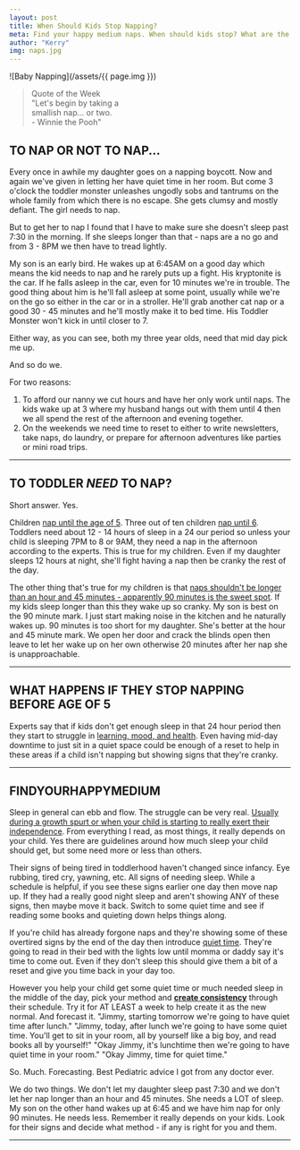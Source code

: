 ```yaml
---
layout: post
title: When Should Kids Stop Napping?
meta: Find your happy medium naps. When should kids stop? What are the pros and cons to them stopping early.
author: "Kerry"
img: naps.jpg
---
```


![Baby Napping](/assets/{{ page.img }})

> Quote of the Week <br> "Let's begin by taking a<br>smallish nap... or two. <br>- Winnie the Pooh"

## TO NAP OR NOT TO NAP...

Every once in awhile my daughter goes on a napping boycott. Now and again we've given in letting her have quiet time in her room. But come 3 o'clock the toddler monster unleashes ungodly sobs and tantrums on the whole family from which there is no escape. She gets clumsy and mostly defiant. The girl needs to nap.

But to get her to nap I found that I have to make sure she doesn't sleep past 7:30 in the morning. If she sleeps longer than that - naps are a no go and from 3 - 8PM we then have to tread lightly.

My son is an early bird. He wakes up at 6:45AM on a good day which means the kid needs to nap and he rarely puts up a fight. His kryptonite is the car. If he falls asleep in the car, even for 10 minutes we're in trouble. The good thing about him is he'll fall asleep at some point, usually while we're on the go so either in the car or in a stroller. He'll grab another cat nap or a good 30 - 45 minutes and he'll mostly make it to bed time. His Toddler Monster won't kick in until closer to 7.

Either way, as you can see, both my three year olds, need that mid day pick me up.

And so do we.

For two reasons:

1. To afford our nanny we cut hours and have her only work until naps. The kids wake up at 3 where my husband hangs out with them until 4 then we all spend the rest of the afternoon and evening together.
2. On the weekends we need time to reset to either to write newsletters, take naps, do laundry, or prepare for afternoon adventures like parties or mini road trips.

---

## TO TODDLER _NEED_ TO NAP?

Short answer. Yes.

Children [nap until the age of 5](https://kidshealth.org/en/parents/naps.html). Three out of ten children [nap until 6](https://www.babycenter.com/404_when-will-my-toddler-stop-needing-a-nap_7646.bc). Toddlers need about 12 - 14 hours of sleep in a 24 our period so unless your child is sleeping 7PM to 8 or 9AM, they need a nap in the afternoon according to the experts. This is true for my children. Even if my daughter sleeps 12 hours at night, she'll fight having a nap then be cranky the rest of the day.

The other thing that's true for my children is that [naps shouldn't be longer than an hour and 45 minutes - apparently 90 minutes is the sweet spot](https://www.webmd.com/parenting/features/no-nonsense-napping-guide-for-toddlers#3). If my kids sleep longer than this they wake up so cranky. My son is best on the 90 minute mark. I just start making noise in the kitchen and he naturally wakes up. 90 minutes is too short for my daughter. She's better at the hour and 45 minute mark. We open her door and crack the blinds open then leave to let her wake up on her own otherwise 20 minutes after her nap she is unapproachable.

---

## WHAT HAPPENS IF THEY STOP NAPPING BEFORE AGE OF 5

Experts say that if kids don't get enough sleep in that 24 hour period then they start to struggle in [learning, mood, and health](https://www.parents.com/toddlers-preschoolers/sleep/naps/i-dont-wanna-nap/). Even having mid-day downtime to just sit in a quiet space could be enough of a reset to help in these areas if a child isn't napping but showing signs that they're cranky.

---

## FINDYOURHAPPYMEDIUM

Sleep in general can ebb and flow. The struggle can be very real. [Usually during a growth spurt or when your child is starting to really exert their independence](https://www.webmd.com/parenting/features/no-nonsense-napping-guide-for-toddlers#1). From everything I read, as most things, it really depends on your child. Yes there are guidelines around how much sleep your child should get, but some need more or less than others.

Their signs of being tired in toddlerhood haven't changed since infancy. Eye rubbing, tired cry, yawning, etc. All signs of needing sleep. While a schedule is helpful, if you see these signs earlier one day then move nap up. If they had a really good night sleep and aren't showing ANY of these signs, then maybe move it back. Switch to some quiet time and see if reading some books and quieting down helps things along.

If you're child has already forgone naps and they're showing some of these overtired signs by the end of the day then introduce [quiet time](https://www.babycenter.com/404_when-will-my-toddler-stop-needing-a-nap_7646.bc). They're going to read in their bed with the lights low until momma or daddy say it's time to come out. Even if they don't sleep this should give them a bit of a reset and give you time back in your day too.

However you help your child get some quiet time or much needed sleep in the middle of the day, pick your method and **[create consistency](https://www.parents.com/toddlers-preschoolers/development/social/toddler-routines-schedules/)** through their schedule. Try it for AT LEAST a week to help create it as the new normal. And forecast it. "Jimmy, starting tomorrow we're going to have quiet time after lunch." "Jimmy, today, after lunch we're going to have some quiet time. You'll get to sit in your room, all by yourself like a big boy, and read books all by yourself!" "Okay Jimmy, it's lunchtime then we're going to have quiet time in your room." "Okay Jimmy, time for quiet time."

So. Much. Forecasting. Best Pediatric advice I got from any doctor ever.

We do two things. We don't let my daughter sleep past 7:30 and we don't let her nap longer than an hour and 45 minutes. She needs a LOT of sleep. My son on the other hand wakes up at 6:45 and we have him nap for only 90 minutes. He needs less. Remember it really depends on your kids. Look for their signs and decide what method - if any is right for you and them.

---

